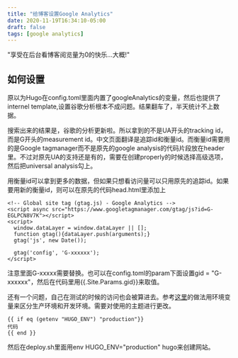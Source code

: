 ```yaml
---
title: "给博客设置Google Analytics"
date: 2020-11-19T16:34:10-05:00
draft: false
tags: [google analytics]
---
```

"享受在后台看博客阅览量为0的快乐…大概!"
<!--more-->
## 如何设置

原以为Hugo在config.toml里面内置了googleAnalytics的变量，然后也提供了internel template,设置谷歌分析根本不成问题。结果翻车了，半天统计不上数据。

搜索出来的结果是，谷歌的分析更新啦。所以拿到的不是UA开头的tracking id，而是G开头的measurement id。中文页面翻译是追踪id和衡量id。而衡量id需要用的是Google tagmanager而不是原先的google analysis的代码片段放在header里。不过对原先UA的支持还是有的，需要在创建properly的时候选择高级选项，然后把universal analysis勾上。

用衡量id可以拿到更多的数据，但如果只想看访问量可以只用原先的追踪id。如果要用新的衡量id，则可以在原先的代码head.html里添加上
```
<!-- Global site tag (gtag.js) - Google Analytics -->
<script async src="https://www.googletagmanager.com/gtag/js?id=G-EGLPCN8V7K"></script>
<script>
  window.dataLayer = window.dataLayer || [];
  function gtag(){dataLayer.push(arguments);}
  gtag('js', new Date());

  gtag('config', 'G-xxxxxx');
</script>
```
注意里面G-xxxxx需要替换。也可以在config.toml的param下面设置gid = "G-xxxxxx"，然后在代码里用{{.Site.Params.gid}}来取值。

还有一个问题，自己在测试的时候的访问也会被算进去。参考[这里](https://github.com/wowchemy/wowchemy-hugo-modules/blob/b028457922e1c596c3c1bf993e6a28a6b645b127/layouts/partials/marketing/google_analytics.html#L4)的做法用环境变量来区分生产环境和开发环境。需要对使用的主题进行更改。
```
{{ if eq (getenv "HUGO_ENV") "production"}}
代码
{{ end }}
```

然后在deploy.sh里面用env HUGO_ENV="production" hugo来创建网站。